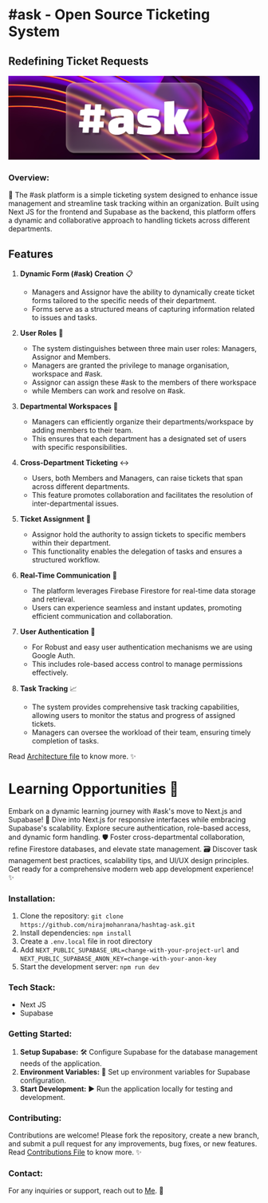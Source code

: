 # #ask - Open Source Ticketing System
## Redefining Ticket Requests

![#ask](public/assets/ask-cover.png)

### Overview:
🎫 The #ask platform is a simple ticketing system designed to enhance issue management and streamline task tracking within an organization. Built using Next JS for the frontend and Supabase as the backend, this platform offers a dynamic and collaborative approach to handling tickets across different departments.

## Features

1. **Dynamic Form (#ask) Creation** 📋
   - Managers and Assignor have the ability to dynamically create ticket forms tailored to the specific needs of their department.
   - Forms serve as a structured means of capturing information related to issues and tasks.

2. **User Roles** 👥
   - The system distinguishes between three main user roles: Managers, Assignor and Members.
   - Managers are granted the privilege to manage organisation, workspace and #ask.
   - Assignor can assign these #ask to the members of there workspace
   - while Members can work and resolve on #ask.

3. **Departmental Workspaces** 🏢
   - Managers can efficiently organize their departments/workspace by adding members to their team.
   - This ensures that each department has a designated set of users with specific responsibilities.

4. **Cross-Department Ticketing** ↔️
   - Users, both Members and Managers, can raise tickets that span across different departments.
   - This feature promotes collaboration and facilitates the resolution of inter-departmental issues.

5. **Ticket Assignment** 🎫
   - Assignor hold the authority to assign tickets to specific members within their department.
   - This functionality enables the delegation of tasks and ensures a structured workflow.

6. **Real-Time Communication** 🔄
   - The platform leverages Firebase Firestore for real-time data storage and retrieval.
   - Users can experience seamless and instant updates, promoting efficient communication and collaboration.

7. **User Authentication** 🔐
   - For Robust and easy user authentication mechanisms we are using Google Auth.
   - This includes role-based access control to manage permissions effectively.

8. **Task Tracking** 📈
   - The system provides comprehensive task tracking capabilities, allowing users to monitor the status and progress of assigned tickets.
   - Managers can oversee the workload of their team, ensuring timely completion of tasks.

Read [Architecture file](ask-arch.md) to know more. ✨

# Learning Opportunities 🚀

Embark on a dynamic learning journey with #ask's move to Next.js and Supabase! 🌟 Dive into Next.js for responsive interfaces while embracing Supabase's scalability. Explore secure authentication, role-based access, and dynamic form handling. 🛡️ Foster cross-departmental collaboration, refine Firestore databases, and elevate state management. 🗃️ Discover task management best practices, scalability tips, and UI/UX design principles. Get ready for a comprehensive modern web app development experience! ✨

### Installation:
1. Clone the repository: `git clone https://github.com/nirajmohanrana/hashtag-ask.git`
2. Install dependencies: `npm install`
3. Create a `.env.local` file in root directory
4. Add `NEXT_PUBLIC_SUPABASE_URL=change-with-your-project-url` and `NEXT_PUBLIC_SUPABASE_ANON_KEY=change-with-your-anon-key` 
5. Start the development server: `npm run dev`

### Tech Stack:
- Next JS
- Supabase

### Getting Started:
1. **Setup Supabase:** 🛠️ Configure Supabase for the database management needs of the application.
2. **Environment Variables:** 🔐 Set up environment variables for Supabase configuration.
3. **Start Development:** ▶️ Run the application locally for testing and development.

### Contributing:
Contributions are welcome! Please fork the repository, create a new branch, and submit a pull request for any improvements, bug fixes, or new features.
Read [Contributions File](contributions.md) to know more. ✨

### Contact:
For any inquiries or support, reach out to [Me](https://www.linkedin.com/in/niraj-rana-2a0384193/). 📧
